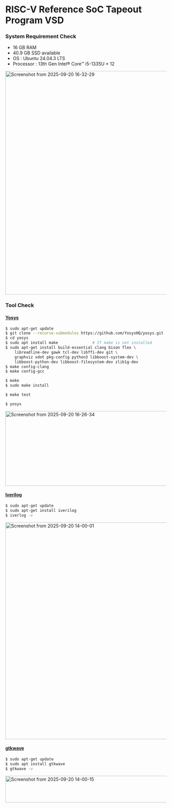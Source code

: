 # RISC-V Reference SoC Tapeout Program VSD

### **System Requirement Check**
- 16 GB RAM
- 40.9 GB SSD available
- OS : Ubuntu 24.04.3 LTS
- Processor : 13th Gen Intel® Core™ i5-1335U × 12

<img width="788" height="697" alt="Screenshot from 2025-09-20 16-32-29" src="https://github.com/user-attachments/assets/a73ae1eb-8bc2-4e96-9b2f-162f9217fc7c" />

### **Tool Check**
#### <ins>**Yosys**</ins>

```bash
$ sudo apt-get update
$ git clone --recurse-submodules https://github.com/YosysHQ/yosys.git
$ cd yosys
$ sudo apt install make               # If make is not installed
$ sudo apt-get install build-essential clang bison flex \
    libreadline-dev gawk tcl-dev libffi-dev git \
    graphviz xdot pkg-config python3 libboost-system-dev \
    libboost-python-dev libboost-filesystem-dev zlib1g-dev
$ make config-clang
$ make config-gcc

$ make
$ sudo make install

$ make test

$ yosys
```

<img width="837" height="233" alt="Screenshot from 2025-09-20 16-26-34" src="https://github.com/user-attachments/assets/5bc4885c-15f7-4a95-a6d4-5ec267311bae" />

#### <ins>**Iverilog**</ins>
```bash
$ sudo apt-get update
$ sudo apt-get install iverilog
$ iverlog -v
```

<img width="801" height="676" alt="Screenshot from 2025-09-20 14-00-01" src="https://github.com/user-attachments/assets/3f097ae6-2063-4f39-9b89-e6769aeca9c8" />

#### <ins>**gtkwave**</ins>
```bash
$ sudo apt-get update
$ sudo apt install gtkwave
$ gtkwave -v
```
<img width="787" height="83" alt="Screenshot from 2025-09-20 14-00-15" src="https://github.com/user-attachments/assets/2b7d610f-a428-415d-bdf5-b6ef8ce905bb" />
